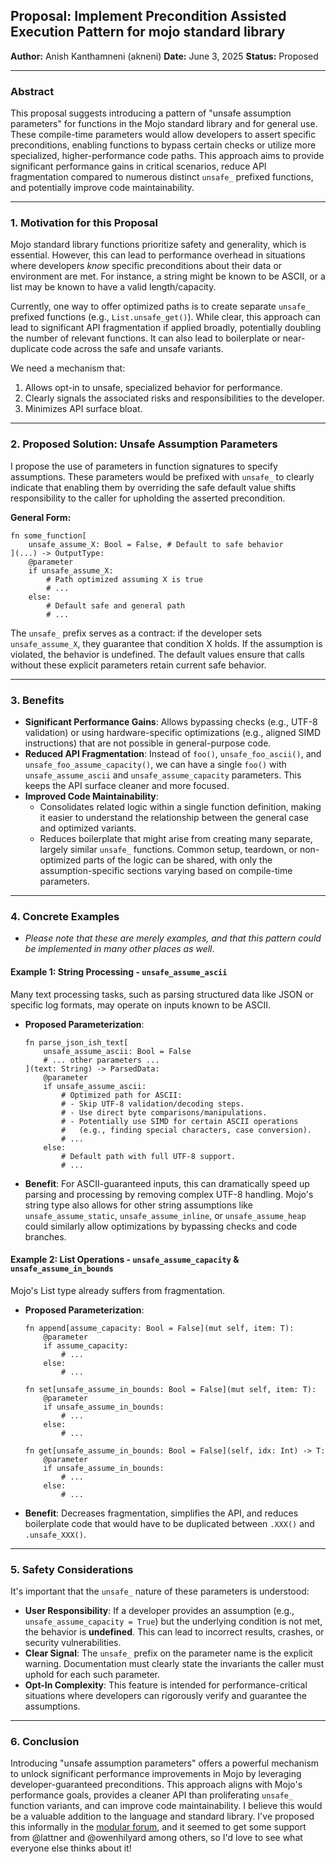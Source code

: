 ## Proposal: Implement Precondition Assisted Execution Pattern for mojo standard library

**Author:** Anish Kanthamneni (akneni)
**Date:** June 3, 2025
**Status:** Proposed

***

### Abstract

This proposal suggests introducing a pattern of "unsafe assumption parameters"
for functions in the Mojo standard library and for general use. These
compile-time parameters would allow developers to assert specific
preconditions, enabling functions to bypass certain checks or utilize more
specialized, higher-performance code paths. This approach aims to provide
significant performance gains in critical scenarios, reduce API fragmentation
compared to numerous distinct `unsafe_` prefixed functions, and potentially
improve code maintainability.

***

### 1. Motivation for this Proposal

Mojo standard library functions prioritize safety and generality, which is
essential. However, this can lead to performance overhead in situations where
developers *know* specific preconditions about their data or environment are
met. For instance, a string might be known to be ASCII, or a list may be
known to have a valid length/capacity.

Currently, one way to offer optimized paths is to create separate `unsafe_`
prefixed functions (e.g., `List.unsafe_get()`). While clear, this approach
can lead to significant API fragmentation if applied broadly, potentially
doubling the number of relevant functions. It can also lead to boilerplate or
near-duplicate code across the safe and unsafe variants.

We need a mechanism that:
1.  Allows opt-in to unsafe, specialized behavior for performance.
2.  Clearly signals the associated risks and responsibilities to the developer.
3.  Minimizes API surface bloat.

***

### 2. Proposed Solution: Unsafe Assumption Parameters

I propose the use of parameters in function signatures to specify assumptions.
These parameters would be prefixed with `unsafe_` to clearly indicate that
enabling them by overriding the safe default value shifts responsibility to the
caller for upholding the asserted precondition.

**General Form:**

```mojo
fn some_function[
    unsafe_assume_X: Bool = False, # Default to safe behavior
](...) -> OutputType:
    @parameter
    if unsafe_assume_X:
        # Path optimized assuming X is true
        # ...
    else:
        # Default safe and general path
        # ...
```

The `unsafe_` prefix serves as a contract: if the developer sets
`unsafe_assume_X`, they guarantee that condition X holds. If the assumption is
violated, the behavior is undefined. The default values ensure that calls
without these explicit parameters retain current safe behavior.

***

### 3. Benefits

* **Significant Performance Gains**: Allows bypassing checks (e.g., UTF-8
    validation) or using hardware-specific optimizations (e.g., aligned SIMD
    instructions) that are not possible in general-purpose code.
* **Reduced API Fragmentation**: Instead of `foo()`, `unsafe_foo_ascii()`,
    and `unsafe_foo_assume_capacity()`, we can have a single `foo()` with
    `unsafe_assume_ascii` and `unsafe_assume_capacity` parameters. This keeps
    the API surface cleaner and more focused.
* **Improved Code Maintainability**:
    * Consolidates related logic within a single function definition, making it
        easier to understand the relationship between the general case and
        optimized variants.
    * Reduces boilerplate that might arise from creating many separate, largely
        similar `unsafe_` functions. Common setup, teardown, or non-optimized
        parts of the logic can be shared, with only the assumption-specific
        sections varying based on compile-time parameters.

***

### 4. Concrete Examples
- *Please note that these are merely examples, and that this pattern could be
  implemented in many other places as well*.

#### Example 1: String Processing - `unsafe_assume_ascii`

Many text processing tasks, such as parsing structured data like JSON or
specific log formats, may operate on inputs known to be ASCII.

* **Proposed Parameterization**:

    ```mojo
    fn parse_json_ish_text[
        unsafe_assume_ascii: Bool = False
        # ... other parameters ...
    ](text: String) -> ParsedData:
        @parameter
        if unsafe_assume_ascii:
            # Optimized path for ASCII:
            # - Skip UTF-8 validation/decoding steps.
            # - Use direct byte comparisons/manipulations.
            # - Potentially use SIMD for certain ASCII operations 
            #   (e.g., finding special characters, case conversion).
            # ...
        else:
            # Default path with full UTF-8 support.
            # ...
    ```

* **Benefit**: For ASCII-guaranteed inputs, this can dramatically speed up
    parsing and processing by removing complex UTF-8 handling. Mojo's string
    type also allows for other string assumptions like `unsafe_assume_static`,
    `unsafe_assume_inline`, or `unsafe_assume_heap` could similarly allow
    optimizations by bypassing checks and code branches.

#### Example 2: List Operations - `unsafe_assume_capacity` & `unsafe_assume_in_bounds`
Mojo's List type already suffers from fragmentation.

* **Proposed Parameterization**:

    ```mojo
    fn append[assume_capacity: Bool = False](mut self, item: T):
        @parameter
        if assume_capacity:
            # ...
        else:
            # ...
    
    fn set[unsafe_assume_in_bounds: Bool = False](mut self, item: T):
        @parameter
        if unsafe_assume_in_bounds:
            # ...
        else:
            # ...
    
    fn get[unsafe_assume_in_bounds: Bool = False](self, idx: Int) -> T:
        @parameter
        if unsafe_assume_in_bounds:
            # ...
        else:
            # ...
    ```

* **Benefit**: Decreases fragmentation, simplifies the API, and reduces
    boilerplate code that would have to be duplicated between `.XXX()` and
    `.unsafe_XXX()`.

***

### 5. Safety Considerations

It's important that the `unsafe_` nature of these parameters is understood:

* **User Responsibility**: If a developer provides an assumption (e.g.,
    `unsafe_assume_capacity = True`) but the underlying condition is not met,
    the behavior is **undefined**. This can lead to incorrect results, crashes,
    or security vulnerabilities.
* **Clear Signal**: The `unsafe_` prefix on the parameter name is the explicit
    warning. Documentation must clearly state the invariants the caller must
    uphold for each such parameter.
* **Opt-In Complexity**: This feature is intended for performance-critical
    situations where developers can rigorously verify and guarantee the
    assumptions.

***

### 6. Conclusion

Introducing "unsafe assumption parameters" offers a powerful mechanism to
unlock significant performance improvements in Mojo by leveraging
developer-guaranteed preconditions. This approach aligns with Mojo's
performance goals, provides a cleaner API than proliferating `unsafe_`
function variants, and can improve code maintainability. I believe this would
be a valuable addition to the language and standard library. I've proposed this
informally in the [modular forum](https://forum.modular.com/t/precondition-based-optimization-library-design-proposal/1568/3),
and it seemed to get some support from @lattner and @owenhilyard among others,
so I'd love to see what everyone else thinks about it!